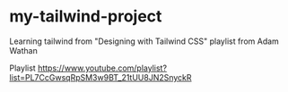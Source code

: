 # my-tailwind-project
Learning tailwind from "Designing with Tailwind CSS" playlist from Adam Wathan

Playlist
https://www.youtube.com/playlist?list=PL7CcGwsqRpSM3w9BT_21tUU8JN2SnyckR
